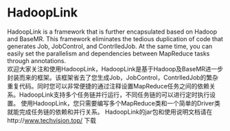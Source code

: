 # HadoopLink
  HadoopLink is a framework that is further encapsulated based on Hadoop and BaseMR. This framework eliminates the tedious duplication of code that generates Job, JobControl, and ContrlledJob. At the same time, you can easily set the parallelism and dependencies between MapReduce tasks through annotations.  
	欢迎大家关注和使用HadoopLink，HadoopLink是基于Hadoop及BaseMR进一步封装而来的框架。该框架省去了您生成Job，JobControl，ContrlledJob的繁杂重复代码。同时您可以非常便捷的通过注释设置MapReduce任务之间的依赖关系。HadoopLink支持多个任务链并行运行，不同任务链的可以进行定时执行设置。
使用HadoopLink，您只需要编写多个MapReduce类和一个简单的Driver类就能完成任务链的依赖和并行关系。
  HadoopLink的jar包和使用说明文档请在http://www.techvision.top/ 下载
